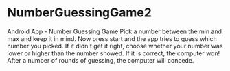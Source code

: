 # NumberGuessingGame2

Android App - Number Guessing Game
Pick a number between the min and max and keep it in mind. Now press start and the app tries to guess which number you picked. If it didn't get it right, choose whether your number was lower or higher than the number showed. If it is correct, the computer won! After a number of rounds of guessing, the computer will concede.
